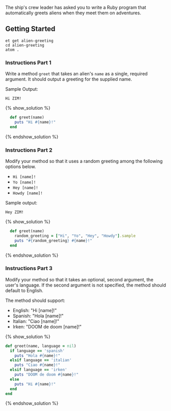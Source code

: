 The ship's crew leader has asked you to write a Ruby program that
automatically greets aliens when they meet them on adventures.

## Getting Started
```no-highlight
et get alien-greeting
cd alien-greeting
atom .
```

### Instructions Part 1

Write a method `greet` that takes an alien's `name` as a single, required argument. It should output a greeting for the supplied name.

Sample Output:

```no-highlight
Hi ZIM!
```

{% show_solution %}
```ruby
  def greet(name)
    puts "Hi #{name}!"
  end
```
{% endshow_solution %}

### Instructions Part 2

Modify your method so that it uses a random greeting among the following options below.

* `Hi [name]!`
* `Yo [name]!`
* `Hey [name]!`
* `Howdy [name]!`

Sample output:

```no-highlight
Hey ZIM!
```

{% show_solution %}
```ruby
  def greet(name)
    random_greeting = ["Hi", "Yo", "Hey", "Howdy"].sample
    puts "#{random_greeting} #{name}!"
  end
```
{% endshow_solution %}

### Instructions Part 3

Modify your method so that it takes an optional, second argument, the user's language.
If the second argument is not specified, the method should default to English.

The method should support:

* English: "Hi [name]!"
* Spanish: "Hola [name]!"
* Italian: "Ciao [name]!"
* Irken: "DOOM de doom [name]!"

{% show_solution %}
```ruby
def greet(name, language = nil)
  if language == 'spanish'
    puts "Hola #{name}!"
  elsif language == 'italian'
    puts "Ciao #{name}!"
  elsif language == 'irken'
    puts "DOOM de doom #{name}!"
  else
    puts "Hi #{name}!"
  end
end
```
{% endshow_solution %}
